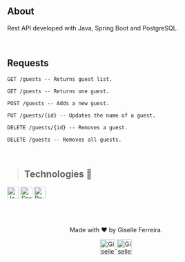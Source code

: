 ## About
Rest API developed with Java, Spring Boot and PostgreSQL.

<br/>

## Requests

```
GET /guests -- Returns guest list.
```
```
GET /guests -- Returns one guest.
```
```
POST /guests -- Adds a new guest.
```
```
PUT /guests/{id} -- Updates the name of a guest.
```
```
DELETE /guests/{id} -- Removes a guest.
```
```
DELETE /guests -- Removes all guests.
``` 

<br/>

>## Technologies 🧰

<p align="left">
<img alt="Java" src="https://img.shields.io/badge/java-%23ED8B00.svg?style=for-the-badge&logo=java&logoColor=white" height="27" />  
<img alt="Spring Boot" src="https://img.shields.io/badge/spring-%236DB33F.svg?style=for-the-badge&logo=spring&logoColor=white" height="27" />
<img alt="PostgreSQL" src="https://img.shields.io/badge/postgres-%23316192.svg?style=for-the-badge&logo=postgresql&logoColor=white" height="27" />
</p>

<br/>

## 

<div align="center">
<p>Made with ❤️ by Giselle Ferreira.</p>
  <p>
    <a href="https://linkedin.com/in/giselleferreiras" target="_blank" >
      <img align="center" height="35" src="https://cdn-icons-png.flaticon.com/512/174/174857.png" alt="Giselle Ferreira Linkedin" />
    </a>
    <a href="https://instagram.com/giselletech" target="_blank" >
      <img align="center" height="35" src="https://upload.wikimedia.org/wikipedia/commons/thumb/a/a5/Instagram_icon.png/1200px-Instagram_icon.png" alt="Giselle Ferreira Instagram" />
    </a>
  </p>
</div>


